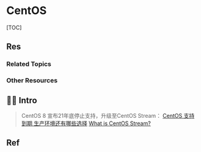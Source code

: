 # CentOS

[TOC]



## Res
### Related Topics


### Other Resources



## 🫵🏽 Intro
> CentOS 8 宣布21年底停止支持，升级至CentOS Stream：
> [CentOS 支持到期 生产环境还有哪些选择](https://www.cnblogs.com/wswind/p/centos-alternatives.html) 
> [What is CentOS Stream?](https://www.redhat.com/en/topics/linux/what-is-centos-stream)



## Ref
